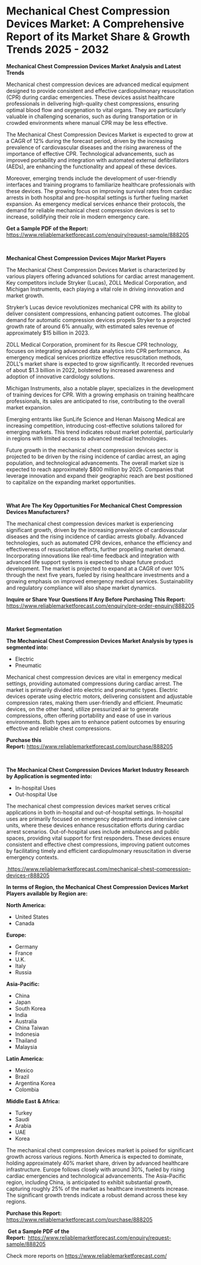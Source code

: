 <p><h1>Mechanical Chest Compression Devices Market: A Comprehensive Report of its Market Share & Growth Trends 2025 - 2032</h1></p><p><strong>Mechanical Chest Compression Devices Market Analysis and Latest Trends</strong></p>
<p><p>Mechanical chest compression devices are advanced medical equipment designed to provide consistent and effective cardiopulmonary resuscitation (CPR) during cardiac emergencies. These devices assist healthcare professionals in delivering high-quality chest compressions, ensuring optimal blood flow and oxygenation to vital organs. They are particularly valuable in challenging scenarios, such as during transportation or in crowded environments where manual CPR may be less effective.</p><p>The Mechanical Chest Compression Devices Market is expected to grow at a CAGR of 12% during the forecast period, driven by the increasing prevalence of cardiovascular diseases and the rising awareness of the importance of effective CPR. Technological advancements, such as improved portability and integration with automated external defibrillators (AEDs), are enhancing the functionality and appeal of these devices. </p><p>Moreover, emerging trends include the development of user-friendly interfaces and training programs to familiarize healthcare professionals with these devices. The growing focus on improving survival rates from cardiac arrests in both hospital and pre-hospital settings is further fueling market expansion. As emergency medical services enhance their protocols, the demand for reliable mechanical chest compression devices is set to increase, solidifying their role in modern emergency care.</p></p>
<p><strong>Get a Sample PDF of the Report:&nbsp;</strong> <a href="https://www.reliablemarketforecast.com/enquiry/request-sample/888205?utm_campaign=2111&utm_medium=2&utm_source=Github&utm_content=ia&utm_term=03032025&utm_id=mechanical-chest-compression-devices">https://www.reliablemarketforecast.com/enquiry/request-sample/888205</a></p>
<p>&nbsp;</p>
<p><strong>Mechanical Chest Compression Devices Major Market Players</strong></p>
<p><p>The Mechanical Chest Compression Devices Market is characterized by various players offering advanced solutions for cardiac arrest management. Key competitors include Stryker (Lucas), ZOLL Medical Corporation, and Michigan Instruments, each playing a vital role in driving innovation and market growth.</p><p>Stryker’s Lucas device revolutionizes mechanical CPR with its ability to deliver consistent compressions, enhancing patient outcomes. The global demand for automatic compression devices propels Stryker to a projected growth rate of around 6% annually, with estimated sales revenue of approximately $15 billion in 2023.</p><p>ZOLL Medical Corporation, prominent for its Rescue CPR technology, focuses on integrating advanced data analytics into CPR performance. As emergency medical services prioritize effective resuscitation methods, ZOLL's market share is expected to grow significantly. It recorded revenues of about $1.3 billion in 2022, bolstered by increased awareness and adoption of innovative cardiology solutions.</p><p>Michigan Instruments, also a notable player, specializes in the development of training devices for CPR. With a growing emphasis on training healthcare professionals, its sales are anticipated to rise, contributing to the overall market expansion.</p><p>Emerging entrants like SunLife Science and Henan Maisong Medical are increasing competition, introducing cost-effective solutions tailored for emerging markets. This trend indicates robust market potential, particularly in regions with limited access to advanced medical technologies.</p><p>Future growth in the mechanical chest compression devices sector is projected to be driven by the rising incidence of cardiac arrest, an aging population, and technological advancements. The overall market size is expected to reach approximately $800 million by 2025. Companies that leverage innovation and expand their geographic reach are best positioned to capitalize on the expanding market opportunities.</p></p>
<p>&nbsp;</p>
<p><strong>What Are The Key Opportunities For Mechanical Chest Compression Devices Manufacturers?</strong></p>
<p><p>The mechanical chest compression devices market is experiencing significant growth, driven by the increasing prevalence of cardiovascular diseases and the rising incidence of cardiac arrests globally. Advanced technologies, such as automated CPR devices, enhance the efficiency and effectiveness of resuscitation efforts, further propelling market demand. Incorporating innovations like real-time feedback and integration with advanced life support systems is expected to shape future product development. The market is projected to expand at a CAGR of over 10% through the next five years, fueled by rising healthcare investments and a growing emphasis on improved emergency medical services. Sustainability and regulatory compliance will also shape market dynamics.</p></p>
<p><strong>Inquire or Share Your Questions If Any Before Purchasing This Report:</strong> <a href="https://www.reliablemarketforecast.com/enquiry/pre-order-enquiry/888205?utm_campaign=2111&utm_medium=2&utm_source=Github&utm_content=ia&utm_term=03032025&utm_id=mechanical-chest-compression-devices">https://www.reliablemarketforecast.com/enquiry/pre-order-enquiry/888205</a></p>
<p>&nbsp;</p>
<p><strong>Market Segmentation</strong></p>
<p><strong>The Mechanical Chest Compression Devices Market Analysis by types is segmented into:</strong></p>
<p><ul><li>Electric</li><li>Pneumatic</li></ul></p>
<p><p>Mechanical chest compression devices are vital in emergency medical settings, providing automated compressions during cardiac arrest. The market is primarily divided into electric and pneumatic types. Electric devices operate using electric motors, delivering consistent and adjustable compression rates, making them user-friendly and efficient. Pneumatic devices, on the other hand, utilize pressurized air to generate compressions, often offering portability and ease of use in various environments. Both types aim to enhance patient outcomes by ensuring effective and reliable chest compressions.</p></p>
<p><strong>Purchase this Report:&nbsp;</strong><a href="https://www.reliablemarketforecast.com/purchase/888205?utm_campaign=2111&utm_medium=2&utm_source=Github&utm_content=ia&utm_term=03032025&utm_id=mechanical-chest-compression-devices">https://www.reliablemarketforecast.com/purchase/888205</a></p>
<p>&nbsp;</p>
<p><strong>The Mechanical Chest Compression Devices Market Industry Research by Application is segmented into:</strong></p>
<p><ul><li>In-hospital Uses</li><li>Out-hospital Use</li></ul></p>
<p><p>The mechanical chest compression devices market serves critical applications in both in-hospital and out-of-hospital settings. In-hospital uses are primarily focused on emergency departments and intensive care units, where these devices enhance resuscitation efforts during cardiac arrest scenarios. Out-of-hospital uses include ambulances and public spaces, providing vital support for first responders. These devices ensure consistent and effective chest compressions, improving patient outcomes by facilitating timely and efficient cardiopulmonary resuscitation in diverse emergency contexts.</p></p>
<p><a href="https://www.reliablemarketforecast.com/mechanical-chest-compression-devices-r888205?utm_campaign=2111&utm_medium=2&utm_source=Github&utm_content=ia&utm_term=03032025&utm_id=mechanical-chest-compression-devices">&nbsp;https://www.reliablemarketforecast.com/mechanical-chest-compression-devices-r888205</a></p>
<p><strong>In terms of Region, the Mechanical Chest Compression Devices Market Players available by Region are:</strong></p>
<p>
    <p> <strong> North America: </strong>
        <ul>
            <li>United States</li>
            <li>Canada</li>
        </ul>
        </p> 
    <p> <strong> Europe: </strong>
        <ul>
            <li>Germany</li>
            <li>France</li>
            <li>U.K.</li>
            <li>Italy</li>
            <li>Russia</li>
        </ul>
        </p> 
    <p> <strong> Asia-Pacific: </strong>
        <ul>
            <li>China</li>
            <li>Japan</li>
            <li>South Korea</li>
            <li>India</li>
            <li>Australia</li>
            <li>China Taiwan</li>
            <li>Indonesia</li>
            <li>Thailand</li>
            <li>Malaysia</li>
        </ul>
        </p> 
    <p> <strong> Latin America: </strong>
        <ul>
            <li>Mexico</li>
            <li>Brazil</li>
            <li>Argentina Korea</li>
            <li>Colombia</li>
        </ul>
        </p> 
    <p> <strong> Middle East & Africa: </strong>
        <ul>
            <li>Turkey</li>
            <li>Saudi</li>
            <li>Arabia</li>
            <li>UAE</li>
            <li>Korea</li>
        </ul>
    </p>
    </p>
<p><p>The mechanical chest compression devices market is poised for significant growth across various regions. North America is expected to dominate, holding approximately 40% market share, driven by advanced healthcare infrastructure. Europe follows closely with around 30%, fueled by rising cardiac emergencies and technological advancements. The Asia-Pacific region, including China, is anticipated to exhibit substantial growth, capturing roughly 25% of the market as healthcare investments increase. The significant growth trends indicate a robust demand across these key regions.</p></p>
<p><strong>Purchase this Report: </strong><a href="https://www.reliablemarketforecast.com/purchase/888205?utm_campaign=2111&utm_medium=2&utm_source=Github&utm_content=ia&utm_term=03032025&utm_id=mechanical-chest-compression-devices">https://www.reliablemarketforecast.com/purchase/888205</a></p>
<p>&nbsp;<strong>Get a Sample PDF of the Report:&nbsp;&nbsp;</strong><a href="https://www.reliablemarketforecast.com/enquiry/request-sample/888205?utm_campaign=2111&utm_medium=2&utm_source=Github&utm_content=ia&utm_term=03032025&utm_id=mechanical-chest-compression-devices">https://www.reliablemarketforecast.com/enquiry/request-sample/888205</a></p>
<p><strong></strong></p>
<p>Check more reports on <a href="https://www.reliablemarketforecast.com/?utm_campaign=2111&utm_medium=2&utm_source=Github&utm_content=ia&utm_term=03032025&utm_id=mechanical-chest-compression-devices">https://www.reliablemarketforecast.com/</a></p>